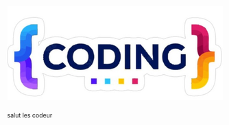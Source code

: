 # ![fri25](https://github.com/fri25/startup_db/blob/main/2a194ec340786c6d1b9040cd5b2907e4.jpg)
salut les codeur
